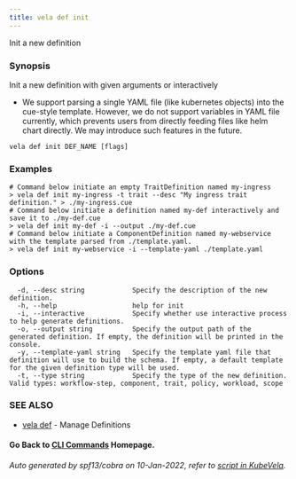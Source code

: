 ```yaml
---
title: vela def init
---
```


Init a new definition

### Synopsis

Init a new definition with given arguments or interactively
* We support parsing a single YAML file (like kubernetes objects) into the cue-style template. However, we do not support variables in YAML file currently, which prevents users from directly feeding files like helm chart directly. We may introduce such features in the future.

```
vela def init DEF_NAME [flags]
```

### Examples

```
# Command below initiate an empty TraitDefinition named my-ingress
> vela def init my-ingress -t trait --desc "My ingress trait definition." > ./my-ingress.cue
# Command below initiate a definition named my-def interactively and save it to ./my-def.cue
> vela def init my-def -i --output ./my-def.cue
# Command below initiate a ComponentDefinition named my-webservice with the template parsed from ./template.yaml.
> vela def init my-webservice -i --template-yaml ./template.yaml
```

### Options

```
  -d, --desc string            Specify the description of the new definition.
  -h, --help                   help for init
  -i, --interactive            Specify whether use interactive process to help generate definitions.
  -o, --output string          Specify the output path of the generated definition. If empty, the definition will be printed in the console.
  -y, --template-yaml string   Specify the template yaml file that definition will use to build the schema. If empty, a default template for the given definition type will be used.
  -t, --type string            Specify the type of the new definition. Valid types: workflow-step, component, trait, policy, workload, scope
```

### SEE ALSO

* [vela def](vela_def)	 - Manage Definitions

#### Go Back to [CLI Commands](vela) Homepage.


###### Auto generated by spf13/cobra on 10-Jan-2022, refer to [script in KubeVela](https://github.com/oam-dev/kubevela/tree/master/hack/docgen).
